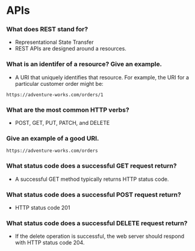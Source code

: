 # APIs

### What does REST stand for?

* Representational State Transfer
* REST APIs are designed around a resources.

### What is an identifer of a resource? Give an example. 
*  A URI that uniquely identifies that resource. For example, the URI for a particular customer order might be:

``
https://adventure-works.com/orders/1
``

### What are the most common HTTP verbs?
* POST, GET, PUT, PATCH, and DELETE

### Give an example of a good URI.

``
https://adventure-works.com/orders
``

### What status code does a successful GET request return? 
* A successful GET method typically returns HTTP status code.

### What status code does a successful POST request return? 

* HTTP status code 201

### What status code does a successful DELETE request return? 
* If the delete operation is successful, the web server should respond with HTTP status code 204.